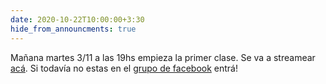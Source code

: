 ```yaml
---
date: 2020-10-22T10:00:00+3:30
hide_from_announcments: true
---
```

Mañana martes 3/11 a las 19hs empieza la primer clase. Se va a streamear <a href="https://www.youtube.com/channel/UCzcbeaNQEIhOFBRBdYx1NEA">acá</a>. Si todavía no estas en el <a href="https://www.facebook.com/groups/694304318155014/" target="_blank">grupo de facebook</a> entrá!


